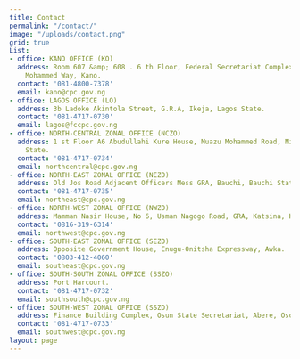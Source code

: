 ```yaml
---
title: Contact
permalink: "/contact/"
image: "/uploads/contact.png"
grid: true
List:
- office: KANO OFFICE (KO)
  address: Room 607 &amp; 608 . 6 th Floor, Federal Secretariat Complex, No. 1 Murtala
    Mohammed Way, Kano.
  contact: '081-4800-7378'
  email: kano@cpc.gov.ng
- office: LAGOS OFFICE (LO)
  address: 3b Ladoke Akintola Street, G.R.A, Ikeja, Lagos State.
  contact: '081-4717-0730'
  email: lagos@fccpc.gov.ng
- office: NORTH-CENTRAL ZONAL OFFICE (NCZO)
  address: 1 st Floor A6 Abudullahi Kure House, Muazu Mohammed Road, Minna, Niger
    State.
  contact: '081-4717-0734'
  email: northcentral@cpc.gov.ng
- office: NORTH-EAST ZONAL OFFICE (NEZO)
  address: Old Jos Road Adjacent Officers Mess GRA, Bauchi, Bauchi State.
  contact: '081-4717-0735'
  email: northeast@cpc.gov.ng
- office: NORTH-WEST ZONAL OFFICE (NWZO)
  address: Mamman Nasir House, No 6, Usman Nagogo Road, GRA, Katsina, Katsina State.
  contact: '0816-319-6314'
  email: northwest@cpc.gov.ng
- office: SOUTH-EAST ZONAL OFFICE (SEZO)
  address: Opposite Government House, Enugu-Onitsha Expressway, Awka.
  contact: '0803-412-4060'
  email: southeast@cpc.gov.ng
- office: SOUTH-SOUTH ZONAL OFFICE (SSZO)
  address: Port Harcourt.
  contact: '081-4717-0732'
  email: southsouth@cpc.gov.ng
- office: SOUTH-WEST ZONAL OFFICE (SSZO)
  address: Finance Building Complex, Osun State Secretariat, Abere, Osogbo, Osun State.
  contact: '081-4717-0733'
  email: southwest@cpc.gov.ng
layout: page
---
```


